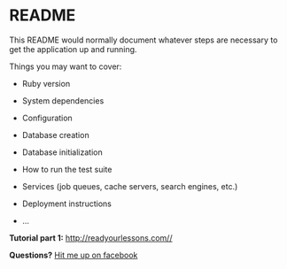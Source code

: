 # README

This README would normally document whatever steps are necessary to get the
application up and running.

Things you may want to cover:

* Ruby version

* System dependencies

* Configuration

* Database creation

* Database initialization

* How to run the test suite

* Services (job queues, cache servers, search engines, etc.)

* Deployment instructions

* ...


**Tutorial part 1:** http://readyourlessons.com//

**Questions?** [Hit me up on facebook](https://www.facebook.com/ashutosh.kr.upadhyay)